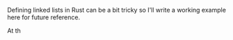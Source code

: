 Defining linked lists in Rust can be a bit tricky so I'll write a working example here for future reference.

At th